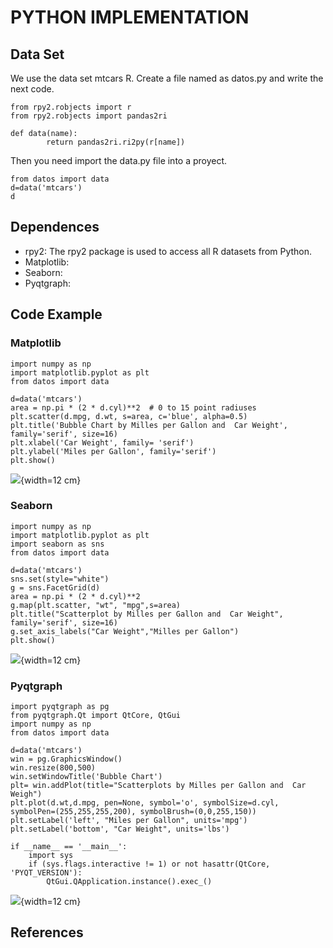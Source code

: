# PYTHON IMPLEMENTATION



## Data Set

We use the data set mtcars R.
Create a file named as datos.py and write the next code.


~~~~{.python}
from rpy2.robjects import r
from rpy2.robjects import pandas2ri

def data(name):
        return pandas2ri.ri2py(r[name])
~~~~~~~~~~~~~



Then you need import the data.py file into a proyect.


~~~~{.python}
from datos import data
d=data('mtcars')
d
~~~~~~~~~~~~~




## Dependences

* rpy2:  The rpy2 package is used to access all R datasets from Python.
* Matplotlib: 
* Seaborn: 
* Pyqtgraph: 


## Code Example

### Matplotlib


~~~~{.python}
import numpy as np
import matplotlib.pyplot as plt
from datos import data

d=data('mtcars')
area = np.pi * (2 * d.cyl)**2  # 0 to 15 point radiuses
plt.scatter(d.mpg, d.wt, s=area, c='blue', alpha=0.5)
plt.title('Bubble Chart by Milles per Gallon and  Car Weight',
family='serif', size=16)
plt.xlabel('Car Weight', family= 'serif')
plt.ylabel('Miles per Gallon', family='serif')
plt.show()
~~~~~~~~~~~~~

![](figures/bubble_chart_figure3_1.png){width=12 cm}



### Seaborn


~~~~{.python}
import numpy as np
import matplotlib.pyplot as plt
import seaborn as sns
from datos import data

d=data('mtcars')
sns.set(style="white")
g = sns.FacetGrid(d)
area = np.pi * (2 * d.cyl)**2
g.map(plt.scatter, "wt", "mpg",s=area)
plt.title("Scatterplot by Milles per Gallon and  Car Weight",
family='serif', size=16)
g.set_axis_labels("Car Weight","Milles per Gallon")
plt.show()
~~~~~~~~~~~~~

![](figures/bubble_chart_figure4_1.png){width=12 cm}



### Pyqtgraph


~~~~{.python}
import pyqtgraph as pg
from pyqtgraph.Qt import QtCore, QtGui
import numpy as np
from datos import data

d=data('mtcars')
win = pg.GraphicsWindow()
win.resize(800,500)
win.setWindowTitle('Bubble Chart')
plt= win.addPlot(title="Scatterplots by Milles per Gallon and  Car
Weigh")
plt.plot(d.wt,d.mpg, pen=None, symbol='o', symbolSize=d.cyl,
symbolPen=(255,255,255,200), symbolBrush=(0,0,255,150))
plt.setLabel('left', "Miles per Gallon", units='mpg')
plt.setLabel('bottom', "Car Weight", units='lbs')

if __name__ == '__main__':
    import sys
    if (sys.flags.interactive != 1) or not hasattr(QtCore,
'PYQT_VERSION'):
        QtGui.QApplication.instance().exec_()
~~~~~~~~~~~~~
![](figures/bubble_chart_figure5_1.png){width=12 cm}


## References
